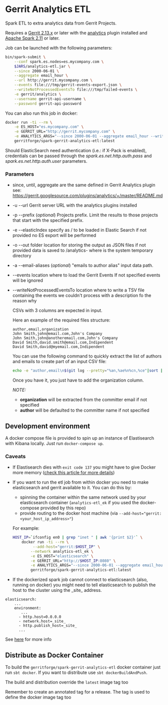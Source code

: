 # Gerrit Analytics ETL
Spark ETL to extra analytics data from Gerrit Projects.

Requires a [Gerrit 2.13.x](https://www.gerritcodereview.com/releases/README.md) or later
with the [analytics](https://gerrit.googlesource.com/plugins/analytics/)
plugin installed and [Apache Spark 2.11](https://spark.apache.org/downloads.html) or later.

Job can be launched with the following parameters:

```bash
bin/spark-submit \
    --conf spark.es.nodes=es.mycompany.com \
    $JARS/analytics-etl.jar \
    --since 2000-06-01 \
    --aggregate email_hour \
    --url http://gerrit.mycompany.com \
    --events file:///tmp/gerrit-events-export.json \
    --writeNotProcessedEventsTo file:///tmp/failed-events \
    -e gerrit/analytics \
    --username gerrit-api-username \
    --password gerrit-api-password
```

You can also run this job in docker:

```bash
docker run -ti --rm \
    -e ES_HOST="es.mycompany.com" \
    -e GERRIT_URL="http://gerrit.mycompany.com" \
    -e ANALYTICS_ARGS="--since 2000-06-01 --aggregate email_hour --writeNotProcessedEventsTo file:///tmp/failed-events -e gerrit/analytics" \
    gerritforge/spark-gerrit-analytics-etl:latest
```

Should ElasticSearch need authentication (i.e.: if X-Pack is enabled), credentials can be
passed through the *spark.es.net.http.auth.pass* and *spark.es.net.http.auth.user* parameters.
### Parameters
- since, until, aggregate are the same defined in Gerrit Analytics plugin
    see: https://gerrit.googlesource.com/plugins/analytics/+/master/README.md
- -u --url Gerrit server URL with the analytics plugins installed
- -p --prefix (*optional*) Projects prefix. Limit the results to those projects that start with the specified prefix.
- -e --elasticIndex specify as <index>/<type> to be loaded in Elastic Search
    if not provided no ES export will be performed
- -o --out folder location for storing the output as JSON files
    if not provided data is saved to </tmp>/analytics-<NNNN> where </tmp> is
    the system temporary directory
- -a --email-aliases (*optional*) "emails to author alias" input data path.

- --events location where to load the Gerrit Events
    If not specified events will be ignored
- --writeNotProcessedEventsTo location where to write a TSV file containing the events we couldn't process
    with a description fo the reason why


  CSVs with 3 columns are expected in input.

  Here an example of the required files structure:
  ```csv
  author,email,organization
  John Smith,john@email.com,John's Company
  John Smith,john@anotheremail.com,John's Company
  David Smith,david.smith@email.com,Indipendent
  David Smith,david@myemail.com,Indipendent
  ```

  You can use the following command to quickly extract the list of authors and emails to create part of an input CSV file:
  ```bash
  echo -e "author,email\n$(git log --pretty="%an,%ae%n%cn,%ce"|sort |uniq )" > /tmp/my_aliases.csv
  ```
  Once you have it, you just have to add the organization column.

  *NOTE:*
  * **organization** will be extracted from the committer email if not specified
  * **author** will be defaulted to the committer name if not specified

## Development environment

A docker compose file is provided to spin up an instance of Elastisearch with Kibana locally.
Just run `docker-compose up`.

### Caveats

* If Elastisearch dies with `exit code 137` you might have to give Docker more memory ([check this article for more details](https://github.com/moby/moby/issues/22211))

* If you want to run the etl job from within docker you need to make elasticsearch and gerrit available to it.
  You can do this by:

    * spinning the container within the same network used by your elasticsearch container (`analytics-etl_ek` if you used the docker-compose provided by this repo)
    * provide routing to the docker host machine (via `--add-host="gerrit:<your_host_ip_address>"`)

  For example:

  ```bash
  HOST_IP=`ifconfig en0 | grep "inet " | awk '{print $2}'` \
      docker run -ti --rm \
           --add-host="gerrit:$HOST_IP" \
          --network analytics-etl_ek \
          -e ES_HOST="elasticsearch" \
          -e GERRIT_URL="http://$HOST_IP:8080" \
          -e ANALYTICS_ARGS="--since 2000-06-01 --aggregate email_hour --writeNotProcessedEventsTo file:///tmp/failed-events -e gerrit/analytics" \
          gerritforge/spark-gerrit-analytics-etl:latest
  ```

* If the dockerized spark job cannot connect to elasticsearch (also, running on docker) you might need to tell elasticsearch to publish
the host to the cluster using the \_site\_ address.

```
elasticsearch:
    ...
    environment:
       ...
      - http.host=0.0.0.0
      - network.host=_site_
      - http.publish_host=_site_
      ...
```

See [here](https://www.elastic.co/guide/en/elasticsearch/reference/current/modules-network.html#network-interface-values) for more info

## Distribute as Docker Container

To build the `gerritforge/spark-gerrit-analytics-etl` docker container just run `sbt docker`. If you want to distribute
use `sbt dockerBuildAndPush`.

The build and distribution override the `latest` image tag too

Remember to create an annotated tag for a release. The tag is used to define the docker image tag too